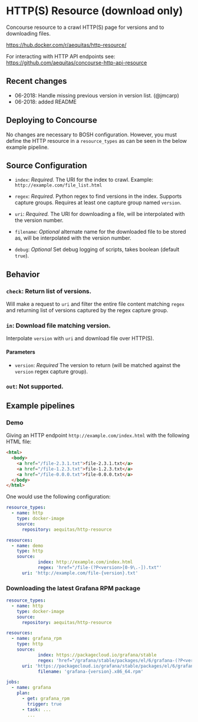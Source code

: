 # HTTP(S) Resource (download only)

Concourse resource to a crawl HTTP(S) page for versions and to downloading files.

https://hub.docker.com/r/aequitas/http-resource/

For interacting with HTTP API endpoints see: https://github.com/aequitas/concourse-http-api-resource

## Recent changes

- 06-2018: Handle missing previous version in version list. (@jmcarp)
- 06-2018: added README

## Deploying to Concourse

No changes are necessary to BOSH configuration. However, you must define the HTTP resource in a `resource_types` as can be seen in the below example pipeline.

## Source Configuration

* `index`: *Required.* The URI for the index to crawl.
    Example: `http://example.com/file_list.html`

* `regex`: *Required.* Python regex to find versions in the index. Supports capture groups. Requires at least one capture group named `version`.

* `uri`: *Required.* The URI for downloading a file, will be interpolated with the version number.

* `filename`: *Optional* alternate name for the downloaded file to be stored as, will be interpolated with the version number.

* `debug`: *Optional* Set debug logging of scripts, takes boolean (default `true`).

## Behavior

### `check`: Return list of versions.

Will make a request to `uri` and filter the entire file content matching `regex` and returning list of versions captured by the regex capture group.

### `in`: Download file matching version.

Interpolate `version` with `uri` and download file over HTTP(S).

#### Parameters

* `version`: *Required* The version to return (will be matched against the `version` regex capture group).

### `out`: Not supported.

## Example pipelines

### Demo

Giving an HTTP endpoint `http://example.com/index.html` with the following HTML file:

```html
<html>
  <body>
    <a href="/file-2.3.1.txt">file-2.3.1.txt</a>
    <a href="/file-1.2.3.txt">file-1.2.3.txt</a>
    <a href="/file-0.0.0.txt">file-0.0.0.txt</a>
  </body>
</html>
```

One would use the following configuration:

```yaml
resource_types:
  - name: http
    type: docker-image
    source:
      repository: aequitas/http-resource

resources:
  - name: demo
    type: http
    source:
			index: http://example.com/index.html
			regex: 'href="/file-(?P<version>[0-9\.-]).txt"'
      uri: 'http://example.com/file-{version}.txt'
````

### Downloading the latest Grafana RPM package

```yaml
resource_types:
  - name: http
    type: docker-image
    source:
      repository: aequitas/http-resource

resources:
  - name: grafana_rpm
    type: http
    source:
			index: https://packagecloud.io/grafana/stable
			regex: 'href="/grafana/stable/packages/el/6/grafana-(?P<version>[0-9\.-]).x86_64.rpm"'
      uri: 'https://packagecloud.io/grafana/stable/packages/el/6/grafana-{version}.x86_64.rpm/download.rpm'
			filename: 'grafana-{version}.x86_64.rpm'

jobs:
  - name: grafana
    plan:
      - get: grafana_rpm
        trigger: true
      - task: ...
        ...

```


